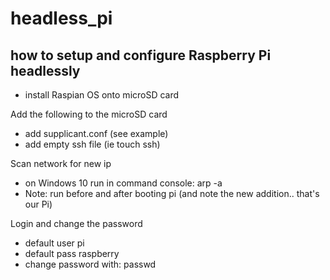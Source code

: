 # headless_pi

## how to setup and configure Raspberry Pi headlessly
* install Raspian OS onto microSD card

Add the following to the microSD card
* add supplicant.conf (see example)
* add empty ssh file (ie touch ssh)


Scan network for new ip
* on Windows 10 run in command console: arp -a
* Note: run before and after booting pi (and note the new addition.. that's our Pi)

Login and change the password
* default user pi
* default pass raspberry
* change password with: passwd
